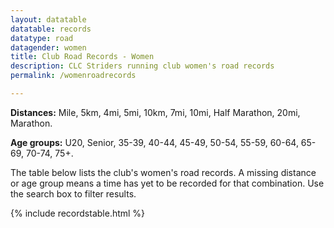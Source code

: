 ```yaml
---
layout: datatable
datatable: records
datatype: road
datagender: women
title: Club Road Records - Women
description: CLC Striders running club women's road records
permalink: /womenroadrecords

---
```


**Distances:** Mile, 5km, 4mi, 5mi, 10km, 7mi, 10mi, Half Marathon, 20mi, Marathon.

**Age groups:** U20, Senior, 35-39, 40-44, 45-49, 50-54, 55-59, 60-64, 65-69, 70-74, 75+.

The table below lists the club's women's road records. A missing distance or age group means a time has yet to be recorded for that combination. Use the search box to filter results.

{% include recordstable.html %}
